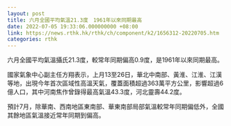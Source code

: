 ```yaml
---
layout: post
title: 六月全國平均氣溫21.3度　1961年以來同期最高
date: 2022-07-05 19:33:06.000000000 +08:00
link: https://news.rthk.hk/rthk/ch/component/k2/1656312-20220705.htm
categories: rthk
---
```


六月全國平均氣溫攝氏21.3度，較常年同期偏高0.9度，是1961年以來同期最高。

國家氣象中心副主任方翔表示，上月13至26日，華北中南部、黃淮、江淮、江漢等地，出現今年首次區域性高溫天氣，覆蓋面積超過363萬平方公里，影響超過6億人口，其中河南焦作曾錄得最高氣溫43.3度，河北靈壽44.2度。

預計7月，除華南、西南地區東南部、華東南部局部氣溫較常年同期偏低外，全國其餘地區氣溫接近常年同期到偏高。
